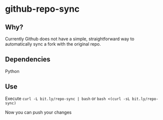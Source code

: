 # github-repo-sync

## Why?

Currently Github does not have a simple, straightforward way to automatically sync a fork with the original repo.

## Dependencies

Python

## Use

Execute `curl -L bit.ly/repo-sync | bash` or `bash <(curl -sL bit.ly/repo-sync)`

Now you can push your changes
